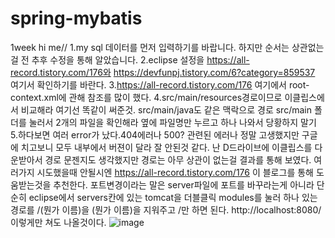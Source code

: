 # spring-mybatis
1week 
hi me//
1.my sql 데이터를 먼저 입력하기를 바랍니다. 하지만 순서는 상관없는걸 전 추후 수정을 통해 알았습니다.
2.eclipse 설정을 https://all-record.tistory.com/176와 https://devfunpj.tistory.com/6?category=859537
여기서 확인하기를 바란다.
3.https://all-record.tistory.com/176 여기에서 root-context.xml에 관해 참조를 많이 했다.
4.src/main/resources경로이므로 이클립스에서 비교해라 여기선 똑같이 써준것.
src/main/java도 같은 맥락으로 경로 src/main 폴더를 눌러서 2개의 파일을 확인해라 옆에 파일명만 누르고 하나 나와서 당황하지 말기
5.하다보면 여러 error가 났다.404에러나 500? 관련된 에러나 정말 고생했지만 구글에 치고보니 모두 내부에서 버젼이 달라 잘 안된것 같다.
난 D드라이브에 이클립스를 다운받아서 경로 문젠지도 생각했지만 경로는 아무 상관이 없는걸 결과를 통해 보였다.
여러가지 시도했을때 안될시엔 https://all-record.tistory.com/176 이 블로그를 통해 도움받는것을 추천한다.
포트변경이라는 말은 server파일에 포트를 바꾸라는게 아니라 단순히 eclipse에서 servers칸에 있는 tomcat을 더블클릭
modules를 눌러 하나 있는 경로를 /(뭔가 이름)을 (뭔가 이름)을 지워주고 /만 하면 된다.
http://localhost:8080/ 이렇게만 쳐도 나올것이다.
![image](https://user-images.githubusercontent.com/58061933/104809790-11320800-5833-11eb-98eb-8663f75e617b.png)

